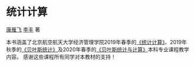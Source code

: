 # 统计计算

[康雁飞](https://yanfei.site/) [李丰](http://feng.li/) 著

本书涵盖了北京航空航天大学经济管理学院2019年春季的[《统计计算》](https://yanfei.site/teaching/sc/)、2019年秋季的[《贝叶斯统计》](https://yanfei.site/teaching/bs/)及2020年春季的[《贝叶斯统计与计算》](https://yanfei.site/teaching/bsc/)本科专业课程教学内容。
感谢这些课程所有同学对本教材的支持！
